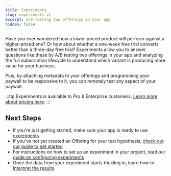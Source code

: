 ```yaml
---
title: Experiments
slug: experiments-v1
excerpt: A/B testing two offerings in your app
hidden: false
---
```


Have you ever wondered how a lower-priced product will perform against a higher-priced one? Or how about whether a one-week free trial converts better than a three-day free trial? Experiments allow you to answer questions like these by A/B testing two offerings in your app and analyzing the full subscription lifecycle to understand which variant is producing more value for your business.

Plus, by attaching metadata to your offerings and programming your paywall to be responsive to it, you can remotely test any aspect of your paywall.

:::tip
Experiments is available to Pro & Enterprise customers. [Learn more about pricing here](https://www.revenuecat.com/pricing/).
:::

## Next Steps

- If you're just getting started, make sure your app is ready to use [experiments ](/docs/experiments-overview-v1)
- If you've not yet created an Offering for your test hypothesis, [check out our guide to get started ](/docs/creating-offerings-to-test)
- For instructions on how to set up an experiment in your project, read our [guide on configuring experiments ](/docs/configuring-experiments-v1)
- Once the data from your experiment starts trickling in, learn how to [interpret the results ](/docs/experiments-results-v1)
